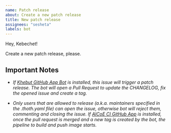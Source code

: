 ```yaml
---
name: Patch release
about: Create a new patch release
title: New patch release
assignees: "sesheta"
labels: bot
---
```


Hey, Kebechet!

Create a new patch release, please.

## Important Notes

- _If [Khebut GitHub App Bot](https://github.com/apps/khebhut) is installed, this issue will trigger a patch release. The bot will open a Pull Request to update the CHANGELOG, fix the opened issue and create a tag._

- _Only users that are allowed to release (a.k.a. maintainers specified in the .thoth.yaml file) can open the issue, otherwise bot will reject them, commenting and closing the issue. If [AICoE CI GitHub App](https://github.com/apps/aicoe-ci) is installed, once the pull request is merged and a new tag is created by the bot, the pipeline to build and push image starts._
